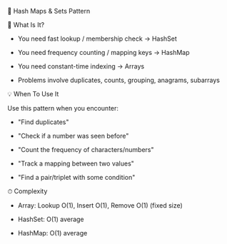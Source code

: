 🧠 Hash Maps & Sets Pattern

🚀 What Is It?

* You need fast lookup / membership check → HashSet

* You need frequency counting / mapping keys → HashMap

* You need constant-time indexing → Arrays

* Problems involve duplicates, counts, grouping, anagrams, subarrays

💡 When To Use It

Use this pattern when you encounter:

* "Find duplicates"

* "Check if a number was seen before"

* "Count the frequency of characters/numbers"

* "Track a mapping between two values"

* "Find a pair/triplet with some condition"

⏱ Complexity

* Array: Lookup O(1), Insert O(1), Remove O(1) (fixed size)

* HashSet: O(1) average

* HashMap: O(1) average